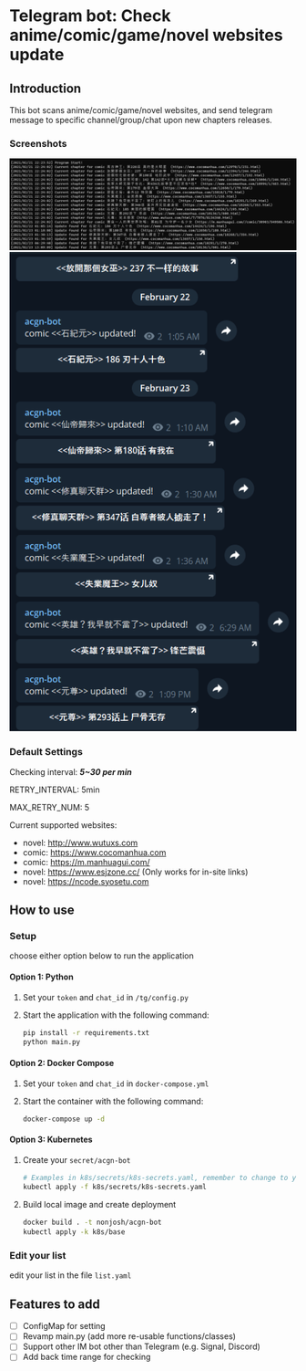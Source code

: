 # Telegram bot: Check anime/comic/game/novel websites update

## Introduction

This bot scans anime/comic/game/novel websites, and send telegram message to specific channel/group/chat upon new chapters releases.

### Screenshots

![alt text](img/terminal-output.png)
![alt text](img/tg-output.png)

### Default Settings

Checking interval: ***5~30 per min***

RETRY_INTERVAL: 5min

MAX_RETRY_NUM: 5

Current supported websites:

- novel: <http://www.wutuxs.com>
- comic: <https://www.cocomanhua.com>
- comic: <https://m.manhuagui.com/>
- novel: <https://www.esjzone.cc/> (Only works for in-site links)
- novel: <https://ncode.syosetu.com>

## How to use

### Setup

choose either option below to run the application

#### Option 1: Python

1. Set your `token` and `chat_id` in `/tg/config.py`
2. Start the application with the following command:

    ```sh
    pip install -r requirements.txt
    python main.py
    ```

#### Option 2: Docker Compose

1. Set your `token` and `chat_id` in `docker-compose.yml`
2. Start the container with the following command:

    ```sh
    docker-compose up -d
    ```

#### Option 3: Kubernetes

1. Create your `secret/acgn-bot`

    ```sh
    # Examples in k8s/secrets/k8s-secrets.yaml, remember to change to your token/chat_id first
    kubectl apply -f k8s/secrets/k8s-secrets.yaml
    ```

2. Build local image and create deployment

    ```sh
    docker build . -t nonjosh/acgn-bot
    kubectl apply -k k8s/base
    ```

### Edit your list

edit your list in the file `list.yaml`

## Features to add

- [ ] ConfigMap for setting
- [ ] Revamp main.py (add more re-usable functions/classes)
- [ ] Support other IM bot other than Telegram (e.g. Signal, Discord)
- [ ] Add back time range for checking
